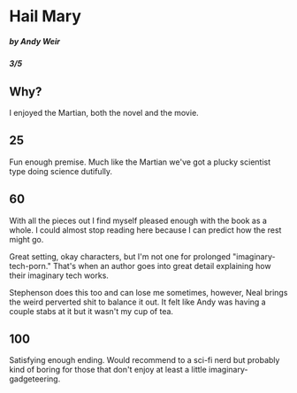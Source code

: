 # Hail Mary

##### by Andy Weir

##### 3/5

## Why?

I enjoyed the Martian, both the novel and the movie. 

## 25

Fun enough premise. Much like the Martian we've got a plucky scientist type doing science dutifully. 

## 60

With all the pieces out I find myself pleased enough with the book as a whole. I could almost stop reading here because I can predict how the rest might go. 

Great setting, okay characters, but I'm not one for prolonged "imaginary-tech-porn." That's when an author goes into great detail explaining how their imaginary tech works. 

Stephenson does this too and can lose me sometimes, however, Neal brings the weird perverted shit to balance it out. It felt like Andy was having a couple stabs at it but it wasn't my cup of tea. 

## 100

Satisfying enough ending. Would recommend to a sci-fi nerd but probably kind of boring for those that don't enjoy at least a little imaginary-gadgeteering. 